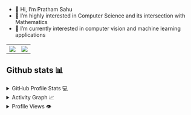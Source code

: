 - 👋 Hi, I’m Pratham Sahu
- 👀 I’m highly interested in Computer Science and its intersection with Mathematics
- 🌱 I’m currently interested in computer vision and machine learning applications

<!---
Prathamsahu52/Prathamsahu52 is a ✨ special ✨ repository because its `README.md` (this file) appears on your GitHub profile.
You can click the Preview link to take a look at your changes.
--->

<!-- [![Pratham's GitHub stats](https://github-readme-stats.vercel.app/api?username=Prathamsahu52)](https://github.com/bangaradi/github-readme-stats)
 -->

<table style="width:100%">
  <tr>
    <th><img src="https://github-readme-stats.vercel.app/api?username=Prathamsahu52&show_icons=true&hide_border=true&hide=issues&theme=radical" /></th>
    <th><img src="https://github-readme-stats.vercel.app/api/top-langs/?username=Prathamsahu52&layout=compact&theme=radical&langs_count=6" /></th>
  </tr>
</table>


## Github stats 📊

<details>
  <summary>GitHub Profile Stats 💻</summary>
  <br/>
    <a href="https://github.com/anuraghazra/github-readme-stats"><img alt="Prathamsahu52's Github Stats" src="https://github-readme-stats.vercel.app/api/?username=Prathamsahu52&show_icons=true&count_private=true&theme=default&hide_border=true&bg_color=fff&title_color=00E676&icon_color=00E676" height="192px"/></a>
  <a href="https://github.com/anuraghazra/github-readme-stats"><img alt="rzashakeri's Top Languages" src="https://github-readme-stats.vercel.app/api/top-langs/?username=Prathamsahu52&langs_count=8&layout=compact&theme=default&hide_border=true&bg_color=fff&title_color=000&icon_color=000&hide=Jupyter%20Notebook" height="192px"/></a>
  <br/>
</details>

<details>
  <summary>Activity Graph 📈</summary>
  <br/>

<a href="https://github.com/ashutosh00710/github-readme-activity-graph"><img alt="rzashakeri's Activity Graph" src="https://github-readme-activity-graph.cyclic.app/graph?username=Prathamsahu52&bg_color=ffffff&color=000000&line=00ea70&point=403d3d&area=true&hide_border=true" /></a>

</details>

<details>
  <summary>Profile Views 👁️</summary>
  <br/>
  <img src="https://komarev.com/ghpvc/?username=Prathamsahu52&label=PROFILE+VIEWS&style=for-the-badge&color=brightgreen">

</details>

